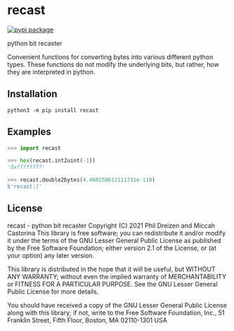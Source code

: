 # recast
[![pypi package](https://img.shields.io/pypi/v/recast.svg)](https://pypi.python.org/pypi/recast/)

python bit recaster

Convenient functions for converting bytes into various different python
types. These functions do not modify the underlying bits, but rather,
how they are interpreted in python.

## Installation
```
python3 -m pip install recast
```

## Examples
```py
>>> import recast

>>> hex(recast.int2uint(-1))
'0xffffffff'

>>> recast.double2bytes(4.400150012111731e-110)
b'recast:)'
```

## License
recast - python bit recaster
Copyright (C) 2021 Phil Dreizen and Miccah Castorina
This library is free software; you can redistribute it and/or
modify it under the terms of the GNU Lesser General Public
License as published by the Free Software Foundation; either
version 2.1 of the License, or (at your option) any later version.

This library is distributed in the hope that it will be useful,
but WITHOUT ANY WARRANTY; without even the implied warranty of
MERCHANTABILITY or FITNESS FOR A PARTICULAR PURPOSE.  See the GNU
Lesser General Public License for more details.

You should have received a copy of the GNU Lesser General Public
License along with this library; if not, write to the Free Software
Foundation, Inc., 51 Franklin Street, Fifth Floor, Boston, MA  02110-1301
USA
